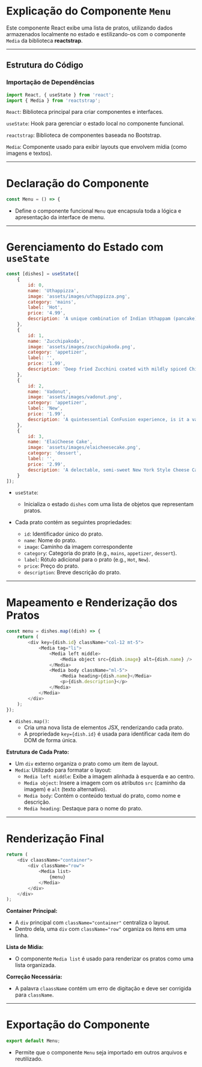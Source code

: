 # Explicação do Componente `Menu`

Este componente React exibe uma lista de pratos, utilizando dados armazenados localmente no estado e estilizando-os com o componente `Media` da biblioteca **reactstrap**.

---

## Estrutura do Código

### Importação de Dependências

```javascript
import React, { useState } from 'react';
import { Media } from 'reactstrap';
```

```React```: Biblioteca principal para criar componentes e interfaces.

```useState```: Hook para gerenciar o estado local no componente funcional.

```reactstrap```: Biblioteca de componentes baseada no Bootstrap.

```Media```: Componente usado para exibir layouts que envolvem mídia (como imagens e textos).

---

# Declaração do Componente 

```javascript
const Menu = () => {
```

 - Define o componente funcional ``Menu`` que encapsula toda a lógica e apresentação da interface de menu.

---

# Gerenciamento do Estado com ``useState``

```javascript
const [dishes] = useState([
    {
        id: 0,
        name: 'Uthappizza',
        image: 'assets/images/uthappizza.png',
        category: 'mains',
        label: 'Hot',
        price: '4.99',
        description: 'A unique combination of Indian Uthappam (pancake) and Italian pizza, topped with Cerignola olives, ripe vine cherry tomatoes, Vidalia onion, Guntur chillies and Buffalo Paneer.'
    },
    {
        id: 1,
        name: 'Zucchipakoda',
        image: 'assets/images/zucchipakoda.png',
        category: 'appetizer',
        label: '',
        price: '1.99',
        description: 'Deep fried Zucchini coated with mildly spiced Chickpea flour batter accompanied with a sweet-tangy tamarind sauce'
    },
    {
        id: 2,
        name: 'Vadonut',
        image: 'assets/images/vadonut.png',
        category: 'appetizer',
        label: 'New',
        price: '1.99',
        description: 'A quintessential ConFusion experience, is it a vada or is it a donut?'
    },
    {
        id: 3,
        name: 'ElaiCheese Cake',
        image: 'assets/images/elaicheesecake.png',
        category: 'dessert',
        label: '',
        price: '2.99',
        description: 'A delectable, semi-sweet New York Style Cheese Cake, with Graham cracker crust and spiced with Indian cardamoms'
    }
]);
```

 - ``useState``:
 
    - Inicializa o estado ``dishes`` com uma lista de objetos que representam pratos.

 - Cada prato contém as seguintes propriedades:

    - ``id``: Identificador único do prato.
    - ``name``: Nome do prato.
    - ``image``: Caminho da imagem correspondente
    - ``category``: Categoria do prato (e.g., ``mains``, ``appetizer``, ``dessert``).
    - ``label``: Rótulo adicional para o prato (e.g., ``Hot``, ``New``).
    - ``price``: Preço do prato.
    - ``description``: Breve descrição do prato.

---

# Mapeamento e Renderização dos Pratos

```javascript
const menu = dishes.map((dish) => {
    return (
        <div key={dish.id} className="col-12 mt-5">
            <Media tag="li">
                <Media left middle>
                    <Media object src={dish.image} alt={dish.name} />
                </Media>
                <Media body className="ml-5">
                    <Media heading>{dish.name}</Media>
                    <p>{dish.description}</p>
                </Media>
            </Media>
        </div>
    );
});
```

 - ``dishes.map()``:
    - Cria uma nova lista de elementos JSX, renderizando cada prato.
    - A propriedade ``key={dish.id}`` é usada para identificar cada item do DOM de forma única.

**Estrutura de Cada Prato:**

 - Um ``div`` externo organiza o prato como um item de layout.
 - ``Media``: Utilizado para formatar o layout:
    - ``Media left middle``: Exibe a imagem alinhada à esquerda e ao centro.
    - ``Media object``: Insere a imagem com os atributos ``src`` (caminho da imagem) e ``alt`` (texto alternativo).
    - ``Media body``: Contém o conteúdo textual do prato, como nome e descrição.
    - ``Media heading``: Destaque para o nome do prato.

---

# Renderização Final

```javascript
return (
    <div claassName="container">
        <div className="row">
            <Media list>
                {menu}
            </Media>
        </div>
    </div>
);
```

 **Container Principal:**

 - A ``div`` principal com ``className="container"`` centraliza o layout.
 - Dentro dela, uma ``div`` com ``className="row"`` organiza os itens em uma linha.

**Lista de Mídia:**
 - O componente ``Media list`` é usado para renderizar os pratos como uma lista organizada.

**Correção Necessária:**
 - A palavra ``claassName`` contém um erro de digitação e deve ser corrigida para ``className``.

 ---

 # Exportação do Componente

 ```javascript
 export default Menu;
 ```

 - Permite que o componente ``Menu`` seja importado em outros arquivos e reutilizado.